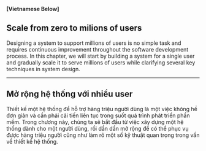 **[Vietnamese Below]**

## Scale from zero to milions of users
Designing a system to support millions of users is no simple task and requires continuous improvement throughout the software development process. In this chapter, we will start by building a system for a single user and gradually scale it to serve millions of users while clarifying several key techniques in system design.

----------------

## Mở rộng hệ thống với nhiều user
Thiết kế một hệ thống để hỗ trợ hàng triệu người dùng là một việc không hề đơn giản và cần phải cải tiến liên tục trong suốt quá trình phát triển phần mềm. Trong chương này, chúng ta sẽ bắt đầu từ việc xây dựng một hệ thống dành cho một người dùng, rồi dần dần mở rộng để có thể phục vụ được hàng triệu người cũng như làm rõ một số kỹ thuật quan trọng trong vấn về thiết kế hệ thống.


